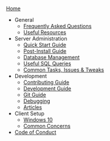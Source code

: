 [Home](https://github.com/LandSandBoat/server/wiki)

* General
  * [Frequently Asked Questions](Frequently-Asked-Questions)
  * [Useful Resources](Resources)
* Server Administration
  * [Quick Start Guide](Quick-Start-Guide)
  * [Post-Install Guide](Post-Install-Guide)
  * [Database Management](Database-Management)
  * [Useful SQL Queries](Useful-SQL-queries)
  * [Common Tasks, Issues & Tweaks](Miscellaneous-Server)
* Development
  * [Contributing Guide](https://github.com/LandSandBoat/server/blob/base/CONTRIBUTING.md)
  * [Development Guide](Development-Guide)
  * [Git Guide](Development-Guide-Git)
  * [Debugging](Debugging)
  * [Articles](Development)
* Client Setup
  * [Windows 10](Client-Setup-Windows)
  * [Common Concerns](Miscellaneous-Client)
* [Code of Conduct](Code_of_Conduct.md)

